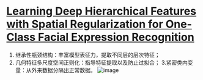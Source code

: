 # [Learning Deep Hierarchical Features with Spatial Regularization for One-Class Facial Expression Recognition](https://ojs.aaai.org/index.php/AAAI/article/view/25749)

1. 继承性瓶颈结构：丰富模型表征力，提取不同层的层次特征；
2. 几何特征多尺度空间正则化：指导特征提取以及防止过拟合；
3.紧密类内变量：从外来数据分隔出正常数据。 
![image](https://github.com/1056891520/HS-OCFER/assets/71159747/56b6acca-ad53-4c6f-9a47-46f3ee0c30f6)
